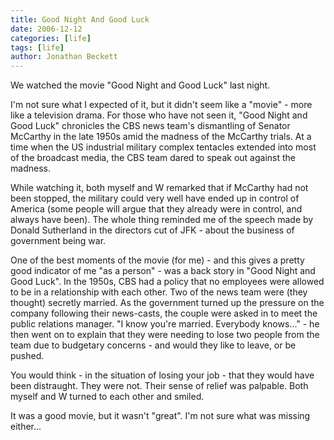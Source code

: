 ```yaml
---
title: Good Night And Good Luck
date: 2006-12-12
categories: [life]
tags: [life]
author: Jonathan Beckett
---
```


We watched the movie "Good Night and Good Luck" last night.

I'm not sure what I expected of it, but it didn't seem like a "movie" - more like a television drama. For those who have not seen it, "Good Night and Good Luck" chronicles the CBS news team's dismantling of Senator McCarthy in the late 1950s amid the madness of the McCarthy trials. At a time when the US industrial military complex tentacles extended into most of the broadcast media, the CBS team dared to speak out against the madness.

While watching it, both myself and W remarked that if McCarthy had not been stopped, the military could very well have ended up in control of America (some people will argue that they already were in control, and always have been). The whole thing reminded me of the speech made by Donald Sutherland in the directors cut of JFK - about the business of government being war.

One of the best moments of the movie (for me) - and this gives a pretty good indicator of me "as a person" - was a back story in "Good Night and Good Luck". In the 1950s, CBS had a policy that no employees were allowed to be in a relationship with each other. Two of the news team were (they thought) secretly married. As the government turned up the pressure on the company following their news-casts, the couple were asked in to meet the public relations manager. "I know you're married. Everybody knows..." - he then went on to explain that they were needing to lose two people from the team due to budgetary concerns - and would they like to leave, or be pushed.

You would think - in the situation of losing your job - that they would have been distraught. They were not. Their sense of relief was palpable. Both myself and W turned to each other and smiled.

It was a good movie, but it wasn't "great". I'm not sure what was missing either...